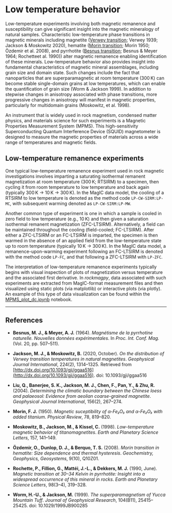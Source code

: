# Low temperature behavior

Low-temperature experiments involving both magnetic remanence and susceptibility can give significant insight into the magnetic mineralogy of natural samples. Characteristic low-temperature phase transitions in magnetic minerals including magnetite ([Verwey transition](verwey.md); Verwey 1939; Jackson & Moskowitz 2020), hematite ([Morin transition](morin.md); Morin 1950; Özdemir et al. 2008), and pyrrhotite ([Besnus transition](besnus.md); Besnus & Meyer 1964; Rochetteet al. 1990)) alter magnetic remanence enabling identification of these minerals. Low-temperature behavior also provides insight into fundamental characteristics of magnetic mineral assemblages, including grain size and domain state. Such changes include the fact that nanoparticles that are superparamagnetic at room temperature (300 K) can become stable single-domain grains at low temperatures, which can enable the quantification of grain size (Worm & Jackson 1999). In addition to stepwise changes in anisotropy associated with phase transitions, more progressive changes in anisotropy will manifest in magnetic properties, particularly for multidomain grains (Moskowitz, et al. 1998).

An instrument that is widely used in rock magnetism, condensed matter physics, and materials science for such experiments is a Magnetic Properties Measurement System (MPMS). This high-sensitivity Superconducting Quantum Interference Device (SQUID) magnetometer is designed to measure the magnetic properties of materials across a wide range of temperatures and magnetic fields.

## Low-temperature remanence experiments

One typical low-temperature remanence experiment used in rock magnetic investigations involves imparting a saturating isothermal remanent magnetization at room temperature (300 K; RTSIRM) to a specimen, then cycling it from room temperature to low temperature and back again (typically 300 K → 10 K → 300 K). In the MagIC data model, the cooling of a RTSIRM to low temperature is denoted as the method code `LP-CW-SIRM:LP-MC`, with subsequent warming denoted as `LP-CW-SIRM:LP-MW`. 

Another common type of experiment is one in which a sample is cooled in zero field to low temperature (e.g., 10 K) and then given a saturation isothermal remanent magnetization (ZFC-LTSIRM). Alternatively, a field can be maintained throughout the cooling (field-cooled; FC-LTSIRM). After either a ZFC-LTSIRM or an FC-LTSIRM is imparted, the specimen is then warmed in the absence of an applied field from the low-temperature state up to room temperature (typically 10 K → 300 K). In the MagIC data model, a remanence-upon-warming experiment following an FC-LTSIRM is denoted with the method code `LP-FC`, and that following a ZFC-LTSIRM with `LP-ZFC`.

The interpretation of low-temperature remanence experiments typically begins with visual inspection of plots of magnetization versus temperature and the associated first derivative. In *rockmagpy*, data associated with such experiments are extracted from MagIC-format measurement files and then visualized using static plots (via matplotlib) or interactive plots (via plotly). An example of this type of data visualization can be found within the [MPMS_plot_dc.ipynb](../../MPMS_plot_dc.ipynb) notebook.

---

## References

- **Besnus, M. J., & Meyer, A. J.** (1964). *Magnétisme de la pyrrhotine naturelle. Nouvelles données expérimentales*. In *Proc. Int. Conf. Mag.* (Vol. 20, pp. 507–511).

- **Jackson, M. J., & Moskowitz, B.** (2020, October). *On the distribution of Verwey transition temperatures in natural magnetites*. *Geophysical Journal International*, 224(2), 1314–1325. Retrieved from [http://dx.doi.org/10.1093/gji/ggaa516](http://dx.doi.org/10.1093/gji/ggaa516). doi: 10.1093/gji/ggaa516

- **Liu, Q., Banerjee, S. K., Jackson, M. J., Chen, F., Pan, Y., & Zhu, R.** (2004). *Determining the climatic boundary between the Chinese loess and palaeosol: Evidence from aeolian coarse-grained magnetite*. *Geophysical Journal International*, 156(2), 267–274.

- **Morin, F. J.** (1950). *Magnetic suceptibility of α-Fe₂O₃ and α-Fe₂O₃ with added titanium*. *Physical Review*, 78, 819–820.

- **Moskowitz, B., Jackson, M., & Kissel, C.** (1998). *Low-temperature magnetic behavior of titanomagnetites*. *Earth and Planetary Science Letters*, 157, 141–149.

- **Özdemir, O., Dunlop, D. J., & Berquo, T. S.** (2008). *Morin transition in hematite: Size dependence and thermal hysteresis*. *Geochemistry, Geophysics, Geosystems*, 9(10), Q10Z01.

- **Rochette, P., Fillion, G., Mattéi, J.-L., & Dekkers, M. J.** (1990, June). *Magnetic transition at 30–34 Kelvin in pyrrhotite: Insight into a widespread occurrence of this mineral in rocks*. *Earth and Planetary Science Letters*, 98(3–4), 319–328.

- **Worm, H.-U., & Jackson, M.** (1999). *The superparamagnetism of Yucca Mountain Tuff*. *Journal of Geophysical Research*, 104(B11), 25415–25425. doi: 10.1029/1999JB900285